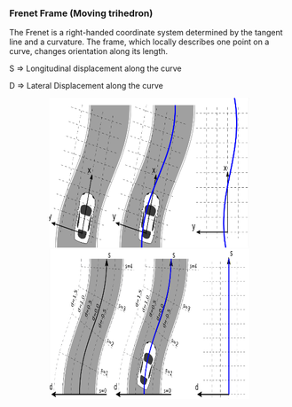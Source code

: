 ### Frenet Frame (Moving trihedron)
The Frenet is a right-handed coordinate system determined by the tangent line and a curvature. 
The frame, which locally describes one point on a curve, changes orientation along its length.


S => Longitudinal displacement along the curve 


D => Lateral Displacement along the curve


<div align="center">
<img src="Images/ref_path.png" width=360 height=270>
</div>


<div align="center">
<img src="Images/f_path.png" width=360 height=270>
</div>
